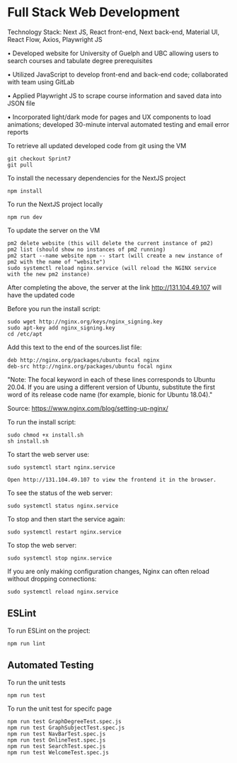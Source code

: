 # Full Stack Web Development 

Technology Stack: Next JS, React front-end, Next back-end, Material UI, React Flow, Axios, Playwright JS

• Developed website for University of Guelph and UBC allowing users to search courses and tabulate degree
prerequisites

• Utilized JavaScript to develop front-end and back-end code; collaborated with team using GitLab

• Applied Playwright JS to scrape course information and saved data into JSON file

• Incorporated light/dark mode for pages and UX components to load animations; developed 30-minute
interval automated testing and email error reports

To retrieve all updated developed code from git using the VM
```console
git checkout Sprint7
git pull
```

To install the necessary dependencies for the NextJS project
```console
npm install
```

To run the NextJS project locally
```console
npm run dev
```

To update the server on the VM
```console
pm2 delete website (this will delete the current instance of pm2)
pm2 list (should show no instances of pm2 running)
pm2 start --name website npm -- start (will create a new instance of pm2 with the name of "website")
sudo systemctl reload nginx.service (will reload the NGINX service with the new pm2 instance)
```
After completing the above, the server at the link http://131.104.49.107 will have the updated code


Before you run the install script:
```console
sudo wget http://nginx.org/keys/nginx_signing.key
sudo apt-key add nginx_signing.key
cd /etc/apt
```

Add this text to the end of the sources.list file:
```console
deb http://nginx.org/packages/ubuntu focal nginx
deb-src http://nginx.org/packages/ubuntu focal nginx
```

"Note: The focal keyword in each of these lines corresponds to Ubuntu 20.04. If you are using a different version of Ubuntu, substitute the first word of its release code name (for example, bionic for Ubuntu 18.04)."

Source: https://www.nginx.com/blog/setting-up-nginx/

To run the install script:
```console
sudo chmod +x install.sh
sh install.sh
```
To start the web server use:
```console
sudo systemctl start nginx.service

Open http://131.104.49.107 to view the frontend it in the browser.
```

To see the status of the web server:
```console
sudo systemctl status nginx.service
```

To stop and then start the service again:
```console
sudo systemctl restart nginx.service
```

To stop the web server:
```console
sudo systemctl stop nginx.service
```

If you are only making configuration changes, Nginx can often reload without dropping connections:
```console
sudo systemctl reload nginx.service
```

## ESLint
To run ESLint on the project:
```console
npm run lint
```

## Automated Testing
To run the unit tests
```console
npm run test
```
To run the unit test for specifc page
```console
npm run test GraphDegreeTest.spec.js
npm run test GraphSubjectTest.spec.js
npm run test NavBarTest.spec.js
npm run test OnlineTest.spec.js
npm run test SearchTest.spec.js
npm run test WelcomeTest.spec.js

```
